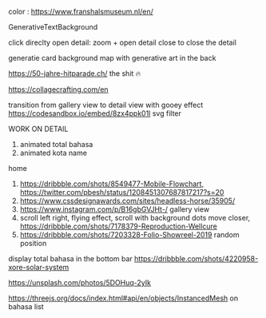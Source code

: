 color : https://www.franshalsmuseum.nl/en/

GenerativeTextBackground

click direclty open detail:
zoom + open detail
close to close the detail

generatie card background
map with generative art in the back

https://50-jahre-hitparade.ch/ the shit 🔥

https://collagecrafting.com/en

transition from gallery view to detail view with gooey effect
https://codesandbox.io/embed/8zx4ppk01l svg filter

WORK ON DETAIL

1. animated total bahasa
2. animated kota name

home

1. https://dribbble.com/shots/8549477-Mobile-Flowchart, https://twitter.com/pbesh/status/1208451307687817217?s=20
2. https://www.cssdesignawards.com/sites/headless-horse/35905/
3. https://www.instagram.com/p/B16gbGVJHt-/ gallery view
4. scroll left right, flying effect, scroll with background dots move closer, https://dribbble.com/shots/7178379-Reproduction-Wellcure
5. https://dribbble.com/shots/7203328-Folio-Showreel-2019 random position

display total bahasa in the bottom bar https://dribbble.com/shots/4220958-xore-solar-system

https://unsplash.com/photos/5DOHuq-2yIk

https://threejs.org/docs/index.html#api/en/objects/InstancedMesh on bahasa list
